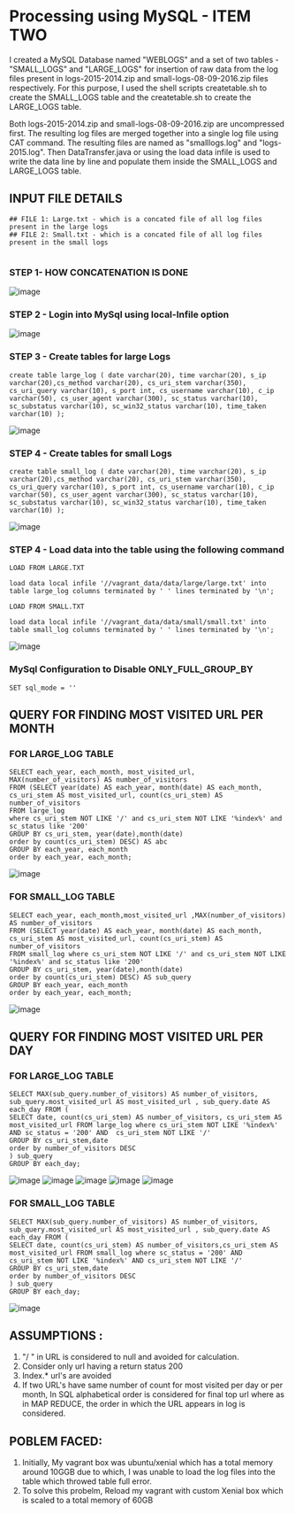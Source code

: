 # Processing using MySQL - ITEM TWO

 I created a MySQL Database named "WEBLOGS" and a set of two tables - "SMALL_LOGS" and "LARGE_LOGS" for insertion of raw data from the log files present in logs-2015-2014.zip and small-logs-08-09-2016.zip files respectively. For this purpose, I used the shell scripts createtable.sh to create the SMALL_LOGS table and the createtable.sh to create the LARGE_LOGS table.

Both logs-2015-2014.zip and small-logs-08-09-2016.zip are uncompressed first. The resulting log files are merged together into a single log file using CAT command. The resulting files are named as "smalllogs.log" and "logs-2015.log". Then DataTransfer.java or using the load data infile is used to  write the data line by line and populate them inside the SMALL_LOGS and LARGE_LOGS table.

## INPUT FILE DETAILS


```
## FILE 1: Large.txt - which is a concated file of all log files present in the large logs
## FILE 2: Small.txt - which is a concated file of all log files present in the small logs


```
### STEP 1- HOW CONCATENATION IS DONE
![image](https://github.com/illinoistech-itm/pmohan3/blob/master/itmd521/week-13/item-01/image/concatenate_files.PNG "Optional title")

### STEP 2 - Login into MySql using local-Infile option
![image](https://github.com/illinoistech-itm/pmohan3/blob/master/itmd521/week-13/item-02/images/mysql-inline-load.PNG "Optional title")

### STEP 3 - Create tables for large Logs

```
create table large_log ( date varchar(20), time varchar(20), s_ip varchar(20),cs_method varchar(20), cs_uri_stem varchar(350), cs_uri_query varchar(10), s_port int, cs_username varchar(10), c_ip varchar(50), cs_user_agent varchar(300), sc_status varchar(10), sc_substatus varchar(10), sc_win32_status varchar(10), time_taken varchar(10) );
```
![image](https://github.com/illinoistech-itm/pmohan3/blob/master/itmd521/week-13/item-02/images/large_log_table_create.PNG "Optional title")


### STEP 4 - Create tables for small Logs
```
create table small_log ( date varchar(20), time varchar(20), s_ip varchar(20),cs_method varchar(20), cs_uri_stem varchar(350), cs_uri_query varchar(10), s_port int, cs_username varchar(10), c_ip varchar(50), cs_user_agent varchar(300), sc_status varchar(10), sc_substatus varchar(10), sc_win32_status varchar(10), time_taken varchar(10) );
```
![image](https://github.com/illinoistech-itm/pmohan3/blob/master/itmd521/week-13/item-02/images/small_log_table_create.PNG "Optional title")

### STEP 4 - Load  data into the table using the following command

```
LOAD FROM LARGE.TXT

load data local infile '//vagrant_data/data/large/large.txt' into table large_log columns terminated by ' ' lines terminated by '\n';

LOAD FROM SMALL.TXT

load data local infile '//vagrant_data/data/small/small.txt' into table small_log columns terminated by ' ' lines terminated by '\n';
```
![image](https://github.com/illinoistech-itm/pmohan3/blob/master/itmd521/week-13/item-02/images/insert.PNG "Optional title")

### MySql Configuration to Disable ONLY_FULL_GROUP_BY

```
SET sql_mode = ''
```

## QUERY FOR FINDING MOST VISITED URL PER MONTH

### FOR LARGE_LOG TABLE
```
SELECT each_year, each_month, most_visited_url, MAX(number_of_visitors) AS number_of_visitors
FROM (SELECT year(date) AS each_year, month(date) AS each_month, cs_uri_stem AS most_visited_url, count(cs_uri_stem) AS number_of_visitors
FROM large_log
where cs_uri_stem NOT LIKE '/' and cs_uri_stem NOT LIKE '%index%' and sc_status like '200'
GROUP BY cs_uri_stem, year(date),month(date)
order by count(cs_uri_stem) DESC) AS abc
GROUP BY each_year, each_month
order by each_year, each_month;

```
![image](https://github.com/illinoistech-itm/pmohan3/blob/master/itmd521/week-13/item-02/images/permonth_large.PNG "Optional title")


### FOR SMALL_LOG TABLE
```
SELECT each_year, each_month,most_visited_url ,MAX(number_of_visitors) AS number_of_visitors
FROM (SELECT year(date) AS each_year, month(date) AS each_month, cs_uri_stem AS most_visited_url, count(cs_uri_stem) AS number_of_visitors
FROM small_log where cs_uri_stem NOT LIKE '/' and cs_uri_stem NOT LIKE '%index%' and sc_status like '200'
GROUP BY cs_uri_stem, year(date),month(date)
order by count(cs_uri_stem) DESC) AS sub_query
GROUP BY each_year, each_month
order by each_year, each_month;

```

![image](https://github.com/illinoistech-itm/pmohan3/blob/master/itmd521/week-13/item-02/images/permonth_small.PNG "Optional title")


## QUERY FOR FINDING MOST VISITED URL PER DAY

### FOR LARGE_LOG TABLE

```
SELECT MAX(sub_query.number_of_visitors) AS number_of_visitors, sub_query.most_visited_url AS most_visited_url , sub_query.date AS each_day FROM (
SELECT date, count(cs_uri_stem) AS number_of_visitors, cs_uri_stem AS most_visited_url FROM large_log where cs_uri_stem NOT LIKE '%index%' AND sc_status = '200' AND  cs_uri_stem NOT LIKE '/'
GROUP BY cs_uri_stem,date
order by number_of_visitors DESC
) sub_query
GROUP BY each_day;

```
![image](https://github.com/illinoistech-itm/pmohan3/blob/master/itmd521/week-13/item-02/images/perday_large.PNG "Optional title")
![image](https://github.com/illinoistech-itm/pmohan3/blob/master/itmd521/week-13/item-02/images/perday_large_1.PNG "Optional title")
![image](https://github.com/illinoistech-itm/pmohan3/blob/master/itmd521/week-13/item-02/images/perday_large_2.PNG "Optional title")
![image](https://github.com/illinoistech-itm/pmohan3/blob/master/itmd521/week-13/item-02/images/perday_large_3.PNG "Optional title")
![image](https://github.com/illinoistech-itm/pmohan3/blob/master/itmd521/week-13/item-02/images/perday_large_4.PNG "Optional title")

### FOR SMALL_LOG TABLE

```
SELECT MAX(sub_query.number_of_visitors) AS number_of_visitors, sub_query.most_visited_url AS most_visited_url , sub_query.date AS each_day FROM (
SELECT date, count(cs_uri_stem) AS number_of_visitors,cs_uri_stem AS most_visited_url FROM small_log where sc_status = '200' AND cs_uri_stem NOT LIKE '%index%' AND cs_uri_stem NOT LIKE '/'
GROUP BY cs_uri_stem,date
order by number_of_visitors DESC
) sub_query
GROUP BY each_day;
```
![image](https://github.com/illinoistech-itm/pmohan3/blob/master/itmd521/week-13/item-02/images/perday_small.PNG "Optional title")

## ASSUMPTIONS :

1. "/ " in URL is considered to null and avoided for calculation.
2. Consider only url having a return status 200
3. Index.* url's are avoided
4. If two URL's have same number of count for most visited per day or per month, In SQL alphabetical order is considered for final top url where as in MAP REDUCE, the order in which the URL appears in log is considered. 

## POBLEM FACED:

1. Initially, My vagrant box was ubuntu/xenial which has a total memory around 10GGB due to which, I was unable to load the log files into the table which throwed table full error.
2. To solve this probelm, Reload my vagrant with custom Xenial box which is scaled to a total memory of 60GB 


 


